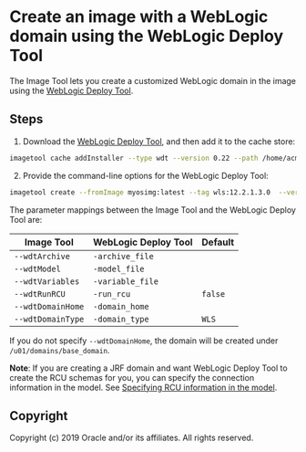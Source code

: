 # Create an image with a WebLogic domain using the WebLogic Deploy Tool

The Image Tool lets you create a customized WebLogic domain in the image using the [WebLogic Deploy Tool](https://github.com/oracle/weblogic-deploy-tooling).

## Steps

1. Download the [WebLogic Deploy Tool](https://github.com/oracle/weblogic-deploy-tooling/releases), and then add it to the cache store:

```bash
imagetool cache addInstaller --type wdt --version 0.22 --path /home/acmeuser/cache/weblogic-deploy.zip
```

2. Provide the command-line options for the WebLogic Deploy Tool:

```bash
imagetool create --fromImage myosimg:latest --tag wls:12.2.1.3.0  --version 12.2.1.3.0  --wdtVersion 1.4.0 --wdtArchive /home/acmeuser/wdt/domain1.zip --wdtDomainHome /u01/domains/simple_domain
```

The parameter mappings between the Image Tool and the WebLogic Deploy Tool are:

| Image Tool         | WebLogic Deploy Tool | Default  |
|--------------------|-------------------------|--------|
| `--wdtArchive`       | `-archive_file`           |   |
| `--wdtModel`         | `-model_file`             |   |
| `--wdtVariables`     | `-variable_file`          |   |
| `--wdtRunRCU`        | `-run_rcu`                | `false`  |
| `--wdtDomainHome`    | `-domain_home`            |   |
| `--wdtDomainType`     | `-domain_type`           |  `WLS` |


 If you do not specify ```--wdtDomainHome```, the domain will be created under ```/u01/domains/base_domain```.

**Note**: If you are creating a JRF domain and want WebLogic Deploy Tool to create the RCU schemas for you, you can
specify the connection information in the model. See [Specifying RCU
information in the model](https://github.com/oracle/weblogic-deploy-tooling/blob/master/site/rcuinfo.md).

## Copyright
Copyright (c) 2019 Oracle and/or its affiliates. All rights reserved.
